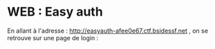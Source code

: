 # WEB : Easy auth

En allant à l'adresse : http://easyauth-afee0e67.ctf.bsidessf.net , on se retrouve sur une page de login :


